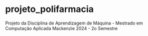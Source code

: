 # projeto_polifarmacia
Projeto da Disciplina de Aprendizagem de Máquina - Mestrado em Computação Aplicada Mackenzie 2024 - 2o Semestre

